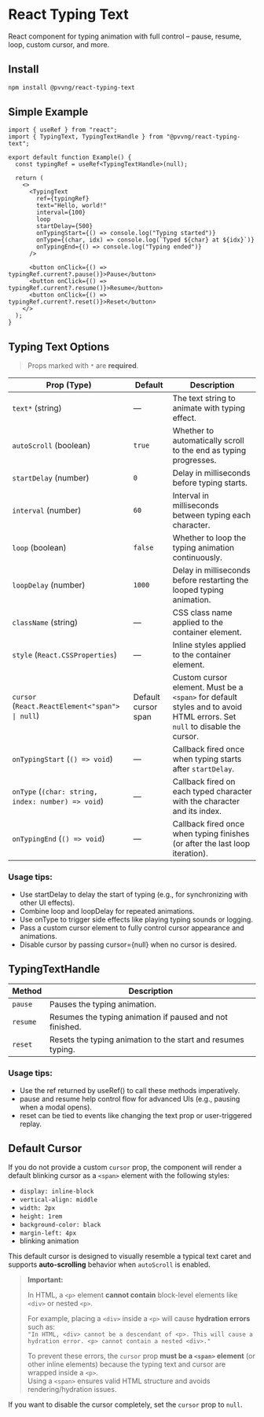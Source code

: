 # React Typing Text

React component for typing animation with full control – pause, resume, loop, custom cursor, and more.

## Install

```bash
npm install @pvvng/react-typing-text
```

## Simple Example

```tsx
import { useRef } from "react";
import { TypingText, TypingTextHandle } from "@pvvng/react-typing-text";

export default function Example() {
  const typingRef = useRef<TypingTextHandle>(null);

  return (
    <>
      <TypingText
        ref={typingRef}
        text="Hello, world!"
        interval={100}
        loop
        startDelay={500}
        onTypingStart={() => console.log("Typing started")}
        onType={(char, idx) => console.log(`Typed ${char} at ${idx}`)}
        onTypingEnd={() => console.log("Typing ended")}
      />

      <button onClick={() => typingRef.current?.pause()}>Pause</button>
      <button onClick={() => typingRef.current?.resume()}>Resume</button>
      <button onClick={() => typingRef.current?.reset()}>Reset</button>
    </>
  );
}
```

## Typing Text Options

> Props marked with `*` are **required**.

| Prop (Type)                                        | Default             | Description                                                                                                              |
| -------------------------------------------------- | ------------------- | ------------------------------------------------------------------------------------------------------------------------ |
| `text*` (string)                                   | —                   | The text string to animate with typing effect.                                                                           |
| `autoScroll` (boolean)                             | `true`              | Whether to automatically scroll to the end as typing progresses.                                                         |
| `startDelay` (number)                              | `0`                 | Delay in milliseconds before typing starts.                                                                              |
| `interval` (number)                                | `60`                | Interval in milliseconds between typing each character.                                                                  |
| `loop` (boolean)                                   | `false`             | Whether to loop the typing animation continuously.                                                                       |
| `loopDelay` (number)                               | `1000`              | Delay in milliseconds before restarting the looped typing animation.                                                     |
| `className` (string)                               | —                   | CSS class name applied to the container element.                                                                         |
| `style` (`React.CSSProperties`)                    | —                   | Inline styles applied to the container element.                                                                          |
| `cursor` (`React.ReactElement<"span"> \| null`)    | Default cursor span | Custom cursor element. Must be a `<span>` for default styles and to avoid HTML errors. Set `null` to disable the cursor. |
| `onTypingStart` (`() => void`)                     | —                   | Callback fired once when typing starts after `startDelay`.                                                               |
| `onType` (`(char: string, index: number) => void`) | —                   | Callback fired on each typed character with the character and its index.                                                 |
| `onTypingEnd` (`() => void`)                       | —                   | Callback fired once when typing finishes (or after the last loop iteration).                                             |

### Usage tips:

- Use startDelay to delay the start of typing (e.g., for synchronizing with other UI effects).
- Combine loop and loopDelay for repeated animations.
- Use onType to trigger side effects like playing typing sounds or logging.
- Pass a custom <span> cursor element to fully control cursor appearance and animations.
- Disable cursor by passing cursor={null} when no cursor is desired.

## TypingTextHandle

| Method   | Description                                                  |
| -------- | ------------------------------------------------------------ |
| `pause`  | Pauses the typing animation.                                 |
| `resume` | Resumes the typing animation if paused and not finished.     |
| `reset`  | Resets the typing animation to the start and resumes typing. |

### Usage tips:

- Use the ref returned by useRef<TypingTextHandle>() to call these methods imperatively.
- pause and resume help control flow for advanced UIs (e.g., pausing when a modal opens).
- reset can be tied to events like changing the text prop or user-triggered replay.

## Default Cursor

If you do not provide a custom `cursor` prop, the component will render a default blinking cursor as a `<span>` element with the following styles:

- `display: inline-block`
- `vertical-align: middle`
- `width: 2px`
- `height: 1rem`
- `background-color: black`
- `margin-left: 4px`
- blinking animation

This default cursor is designed to visually resemble a typical text caret and supports **auto-scrolling** behavior when `autoScroll` is enabled.

> **Important:**
>
> In HTML, a `<p>` element **cannot contain** block-level elements like `<div>` or nested `<p>`.
>
> For example, placing a `<div>` inside a `<p>` will cause **hydration errors** such as:  
> `"In HTML, <div> cannot be a descendant of <p>. This will cause a hydration error. <p> cannot contain a nested <div>."`
>
> To prevent these errors, the `cursor` prop **must be a `<span>` element** (or other inline elements) because the typing text and cursor are wrapped inside a `<p>`.  
> Using a `<span>` ensures valid HTML structure and avoids rendering/hydration issues.

If you want to disable the cursor completely, set the `cursor` prop to `null`.
